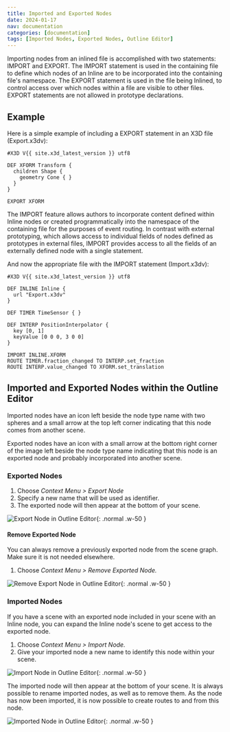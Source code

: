 ```yaml
---
title: Imported and Exported Nodes
date: 2024-01-17
nav: documentation
categories: [documentation]
tags: [Imported Nodes, Exported Nodes, Outline Editor]
---
```

Importing nodes from an inlined file is accomplished with two statements: IMPORT and EXPORT. The IMPORT statement is used in the containing file to define which nodes of an Inline are to be incorporated into the containing file's namespace. The EXPORT statement is used in the file being Inlined, to control access over which nodes within a file are visible to other files. EXPORT statements are not allowed in prototype declarations.

## Example

Here is a simple example of including a EXPORT statement in an X3D file (Export.x3dv):

```vrml
#X3D V{{ site.x3d_latest_version }} utf8

DEF XFORM Transform {
  children Shape {
    geometry Cone { }
  }
}

EXPORT XFORM
```

The IMPORT feature allows authors to incorporate content defined within Inline nodes or created programmatically into the namespace of the containing file for the purposes of event routing. In contrast with external prototyping, which allows access to individual fields of nodes defined as prototypes in external files, IMPORT provides access to all the fields of an externally defined node with a single statement.

And now the appropriate file with the IMPORT statement (Import.x3dv):

```vrml
#X3D V{{ site.x3d_latest_version }} utf8

DEF INLINE Inline {
  url "Export.x3dv"
}

DEF TIMER TimeSensor { }

DEF INTERP PositionInterpolator {
  key [0, 1]
  keyValue [0 0 0, 3 0 0]
}

IMPORT INLINE.XFORM
ROUTE TIMER.fraction_changed TO INTERP.set_fraction
ROUTE INTERP.value_changed TO XFORM.set_translation
```

## Imported and Exported Nodes within the Outline Editor

Imported nodes have an icon left beside the node type name with two spheres and a small arrow at the top left corner indicating that this node comes from another scene.

Exported nodes have an icon with a small arrow at the bottom right corner of the image left beside the node type name indicating that this node is an exported node and probably incorporated into another scene.

### Exported Nodes

1. Choose *Context Menu > Export Node*
2. Specify a new name that will be used as identifier.
3. The exported node will then appear at the bottom of your scene.

![Export Node in Outline Editor](/assets/img/documentation/export-node.png){: .normal .w-50 }

#### Remove Exported Node

You can always remove a previously exported node from the scene graph. Make sure it is not needed elsewhere.

1. Choose *Context Menu > Remove Exported Node.*

![Remove Export Node in Outline Editor](/assets/img/documentation/remove-export-node.png){: .normal .w-50 }

### Imported Nodes

If you have a scene with an exported node included in your scene with an Inline node, you can expand the Inline node's scene to get access to the exported node.

1. Choose *Context Menu > Import Node.*
2. Give your imported node a new name to identify this node within your scene.

![Import Node in Outline Editor](/assets/img/documentation/import-node.png){: .normal .w-50 }

The imported node will then appear at the bottom of your scene. It is always possible to rename imported nodes, as well as to remove them. As the node has now been imported, it is now possible to create routes to and from this node.

![Imported Node in Outline Editor](/assets/img/documentation/imported-node.png){: .normal .w-50 }
